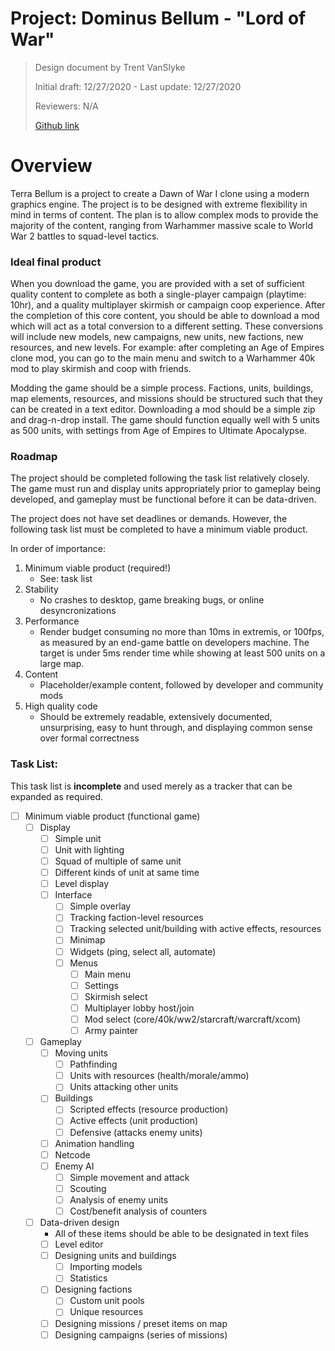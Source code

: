 # Project: Dominus Bellum - "Lord of War"

> Design document by Trent VanSlyke 
>
> Initial draft: 12/27/2020 - Last update: 12/27/2020
> 
> Reviewers: N/A
>
> [Github link](https://github.com/trentv4/Dominus-Bellum)

# Overview

Terra Bellum is a project to create a Dawn of War I clone using a modern graphics engine. The project is to be designed with extreme flexibility in mind in terms of content. The plan is to allow complex mods to provide the majority of the content, ranging from Warhammer massive scale to World War 2 battles to squad-level tactics.

### Ideal final product

When you download the game, you are provided with a set of sufficient quality content to complete as both a single-player campaign (playtime: 10hr), and a quality multiplayer skirmish or campaign coop experience. After the completion of this core content, you should be able to download a mod which will act as a total conversion to a different setting. These conversions will include new models, new campaigns, new units, new factions, new resources, and new levels. For example: after completing an Age of Empires clone mod, you can go to the main menu and switch to a Warhammer 40k mod to play skirmish and coop with friends.

Modding the game should be a simple process. Factions, units, buildings, map elements, resources, and missions should be structured such that they can be created in a text editor. Downloading a mod should be a simple zip and drag-n-drop install. The game should function equally well with 5 units as 500 units, with settings from Age of Empires to Ultimate Apocalypse. 

### Roadmap

The project should be completed following the task list relatively closely. The game must run and display units appropriately prior to gameplay being developed, and gameplay must be functional before it can be data-driven.

The project does not have set deadlines or demands. However, the following task list must be completed to have a minimum viable product.

In order of importance:

1. Minimum viable product (required!)
   * See: task list
2. Stability
   * No crashes to desktop, game breaking bugs, or online desyncronizations
4. Performance 
   * Render budget consuming no more than 10ms in extremis, or 100fps, as measured by an end-game battle on developers machine. The target is under 5ms render time while showing at least 500 units on a large map.
4. Content 
   * Placeholder/example content, followed by developer and community mods
5. High quality code
   * Should be extremely readable, extensively documented, unsurprising, easy to hunt through, and displaying common sense over formal correctness

### Task List:

This task list is **incomplete** and used merely as a tracker that can be expanded as required.

- [ ] Minimum viable product (functional game)
  - [ ] Display
    - [ ] Simple unit
    - [ ] Unit with lighting
    - [ ] Squad of multiple of same unit
    - [ ] Different kinds of unit at same time
    - [ ] Level display
    - [ ] Interface
      - [ ] Simple overlay
      - [ ] Tracking faction-level resources
      - [ ] Tracking selected unit/building with active effects, resources
      - [ ] Minimap
      - [ ] Widgets (ping, select all, automate)
      - [ ] Menus
        - [ ] Main menu
        - [ ] Settings
        - [ ] Skirmish select
        - [ ] Multiplayer lobby host/join
        - [ ] Mod select (core/40k/ww2/starcraft/warcraft/xcom)
        - [ ] Army painter
  - [ ] Gameplay
    - [ ] Moving units
      - [ ] Pathfinding
      - [ ] Units with resources (health/morale/ammo)
      - [ ] Units attacking other units
    - [ ] Buildings
      - [ ] Scripted effects (resource production)
      - [ ] Active effects (unit production)
      - [ ] Defensive (attacks enemy units)
    - [ ] Animation handling
    - [ ] Netcode
    - [ ] Enemy AI
      - [ ] Simple movement and attack
      - [ ] Scouting
      - [ ] Analysis of enemy units
      - [ ] Cost/benefit analysis of counters
  - [ ] Data-driven design
    - All of these items should be able to be designated in text files
    - [ ] Level editor
    - [ ] Designing units and buildings
      - [ ] Importing models 
      - [ ] Statistics
    - [ ] Designing factions
      - [ ] Custom unit pools
      - [ ] Unique resources
    - [ ] Designing missions / preset items on map
    - [ ] Designing campaigns (series of missions)
